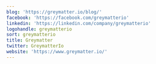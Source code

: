 ```yaml
---
blog: 'https://greymatter.io/blog/'
facebook: 'https://facebook.com/greymatterio'
linkedin: 'https://linkedin.com/company/greymatterio'
logohandle: greymatterio
sort: greymatterio
title: Greymatter
twitter: GreymatterIo
website: 'https://www.greymatter.io/'
---
```

